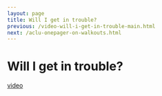 ```yaml
---
layout: page
title: Will I get in trouble?
previous: /video-will-i-get-in-trouble-main.html
next: /aclu-onepager-on-walkouts.html
---
```


Will I get in trouble?
================

[video](https://youtu.be/f66DNrIlUSc)
